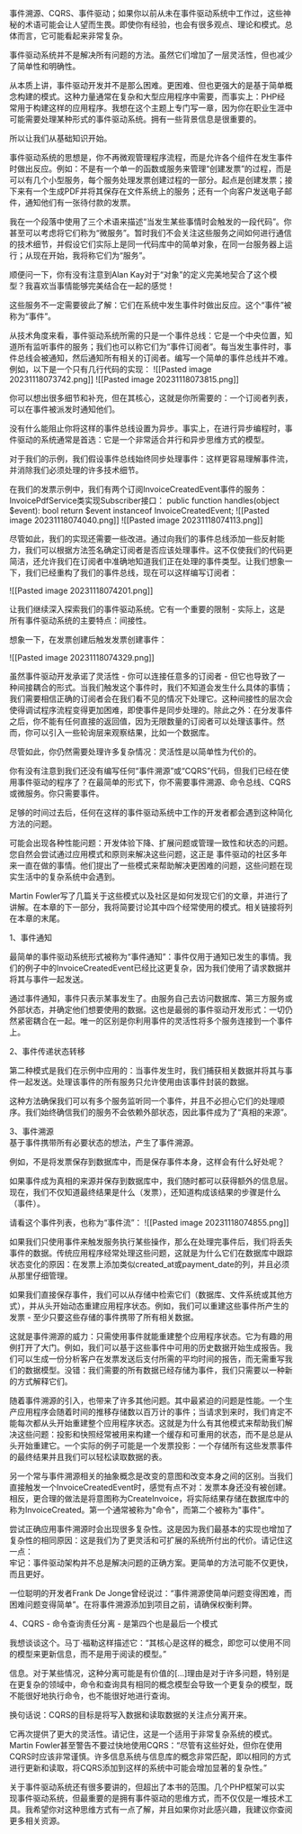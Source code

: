 事件溯源、CQRS、事件驱动；如果你以前从未在事件驱动系统中工作过，这些神秘的术语可能会让人望而生畏。即使你有经验，也会有很多观点、理论和模式。总体而言，它可能看起来非常复杂。
  
事件驱动系统并不是解决所有问题的方法。虽然它们增加了一层灵活性，但也减少了简单性和明确性。

从本质上讲，事件驱动开发并不是那么困难。更困难、但也更强大的是基于简单概念构建的模式。这种力量通常在复杂和大型应用程序中需要，而事实上：PHP经常用于构建这样的应用程序。我想在这个主题上专门写一章，因为你在职业生涯中可能需要处理某种形式的事件驱动系统。拥有一些背景信息是很重要的。

所以让我们从基础知识开始。
  
事件驱动系统的思想是，你不再微观管理程序流程，而是允许各个组件在发生事件时做出反应。例如：不是有一个单一的函数或服务来管理“创建发票”的过程，而是可以有几个小型服务，每个服务处理发票创建过程的一部分。起点是创建发票；接下来有一个生成PDF并将其保存在文件系统上的服务；还有一个向客户发送电子邮件，通知他们有一张待付款的发票。

我在一个段落中使用了三个术语来描述“当发生某些事情时会触发的一段代码”。你甚至可以考虑将它们称为“微服务”。暂时我们不会关注这些服务之间如何进行通信的技术细节，并假设它们实际上是同一代码库中的简单对象，在同一台服务器上运行；从现在开始，我将称它们为“服务”。
  
顺便问一下，你有没有注意到Alan Kay对于“对象”的定义完美地契合了这个模型？我喜欢当事情能够完美结合在一起的感觉！
  
这些服务不一定需要彼此了解：它们在系统中发生事件时做出反应。这个“事件”被称为“事件”。

从技术角度来看，事件驱动系统所需的只是一个事件总线：它是一个中央位置，知道所有监听事件的服务；我们也可以称它们为“事件订阅者”。每当发生事件时，事件总线会被通知，然后通知所有相关的订阅者。编写一个简单的事件总线并不难。例如，以下是一个只有几行代码的实现：
![[Pasted image 20231118073742.png]]
![[Pasted image 20231118073815.png]]
  
你可以想出很多细节和补充，但在其核心，这就是你所需要的：一个订阅者列表，可以在事件被派发时通知他们。
  
没有什么能阻止你将这样的事件总线设置为异步。事实上，在进行异步编程时，事件驱动的系统通常是首选：它是一个非常适合并行和异步思维方式的模型。
  
对于我们的示例，我们假设事件总线始终同步处理事件：这样更容易理解事件流，并消除我们必须处理的许多技术细节。

在我们的发票示例中，我们有两个订阅InvoiceCreatedEvent事件的服务：
InvoicePdfService类实现Subscriber接口：
public function handles(object $event): bool
return $event instanceof InvoiceCreatedEvent;
![[Pasted image 20231118074040.png]]
![[Pasted image 20231118074113.png]]
  
尽管如此，我们的实现还需要一些改进。通过向我们的事件总线添加一些反射能力，我们可以根据方法签名确定订阅者是否应该处理事件。这不仅使我们的代码更简洁，还允许我们在订阅者中准确地知道我们正在处理的事件类型。让我们想象一下，我们已经重构了我们的事件总线，现在可以这样编写订阅者：

![[Pasted image 20231118074201.png]]

让我们继续深入探索我们的事件驱动系统。它有一个重要的限制 - 实际上，这是所有事件驱动系统的主要特点：间接性。

  
想象一下，在发票创建后触发发票创建事件：

![[Pasted image 20231118074329.png]]
  
虽然事件驱动开发承诺了灵活性 - 你可以连接任意多的订阅者 - 但它也导致了一种间接耦合的形式。当我们触发这个事件时，我们不知道会发生什么具体的事情；我们需要相信正确的订阅者会在我们看不见的情况下处理它。这种间接性的层次会使得调试程序流程变得更加困难，即使事件是同步处理的。除此之外：在分发事件之后，你不能有任何直接的返回值，因为无限数量的订阅者可以处理该事件。然而，你可以引入一些轮询层来观察结果，比如一个数据库。

  
尽管如此，你仍然需要处理许多复杂情况：灵活性是以简单性为代价的。
  
你有没有注意到我们还没有编写任何“事件溯源”或“CQRS”代码，但我们已经在使用事件驱动的程序了？在最简单的形式下，你不需要事件溯源、命令总线、CQRS或微服务。你只需要事件。
  
足够的时间过去后，任何在这样的事件驱动系统中工作的开发者都会遇到这种简化方法的问题。
  
可能会出现各种性能问题：开发体验下降、扩展问题或管理一致性和状态的问题。您自然会尝试通过应用模式和原则来解决这些问题，这正是  事件驱动的社区多年来一直在做的事情。他们提出了一些模式来帮助解决更困难的问题，这些问题在现实生活中的复杂系统中会遇到。

Martin Fowler写了几篇关于这些模式以及社区是如何发现它们的文章，并进行了讲解。在本章的下一部分，我将简要讨论其中四个经常使用的模式。相关链接将列在本章的末尾。

  
1、事件通知
  
最简单的事件驱动系统形式被称为“事件通知”：事件仅用于通知已发生的事情。我们的例子中的InvoiceCreatedEvent已经比这更复杂，因为我们使用了请求数据并将其与事件一起发送。

通过事件通知，事件只表示某事发生了。由服务自己去访问数据库、第三方服务或外部状态，并确定他们想要使用的数据。这也是最弱的事件驱动开发形式：一切仍然紧密耦合在一起。唯一的区别是你利用事件的灵活性将多个服务连接到一个事件上。

2、事件传递状态转移
  
第二种模式是我们在示例中应用的：当事件发生时，我们捕获相关数据并将其与事件一起发送。处理该事件的所有服务只允许使用由该事件封装的数据。
  
这种方法确保我们可以有多个服务监听同一个事件，并且不必担心它们的处理顺序。我们始终确信我们的服务不会依赖外部状态，因此事件成为了“真相的来源”。

3、事件溯源    
基于事件携带所有必要状态的想法，产生了事件溯源。

例如，不是将发票保存到数据库中，而是保存事件本身，这样会有什么好处呢？
  
如果事件成为真相的来源并保存到数据库中，我们随时都可以获得额外的信息层。现在，我们不仅知道最终结果是什么（发票），还知道构成该结果的步骤是什么（事件）。
  
请看这个事件列表，也称为“事件流”：
![[Pasted image 20231118074855.png]]
  
如果我们只使用事件来触发服务执行某些操作，那么在处理完事件后，我们将丢失事件的数据。传统应用程序经常处理这些问题，这就是为什么它们在数据库中跟踪状态变化的原因：在发票上添加类似created_at或payment_date的列，并且必须从那里仔细管理。

如果我们直接保存事件，我们可以从存储中检索它们（数据库、文件系统或其他方式），并从头开始动态重建应用程序状态。例如，我们可以重建这些事件所产生的发票 - 至少只要这些存储的事件携带了所有相关数据。

这就是事件溯源的威力：只需使用事件就能重建整个应用程序状态。它为有趣的用例打开了大门。例如，我们可以基于这些事件中可用的历史数据开始生成报告。我们可以生成一份分析客户在发票发送后支付所需的平均时间的报告，而无需重写我们的数据模型。没错：我们需要的所有数据已经存储为事件，我们只需要以一种新的方式解释它们。
  
随着事件溯源的引入，也带来了许多其他问题。其中最紧迫的问题是性能。一个生产应用程序会随着时间的推移存储数以百万计的事件；当请求到来时，我们肯定不能每次都从头开始重建整个应用程序状态。这就是为什么有其他模式来帮助我们解决这些问题：投影和快照经常被用来构建一个缓存和可重用的状态，而不是总是从头开始重建它。一个实际的例子可能是一个发票投影：一个存储所有这些发票事件的最终结果并且我们可以轻松读取数据的表。
  
另一个常与事件溯源相关的抽象概念是改变的意图和改变本身之间的区别。当我们直接触发一个InvoiceCreatedEvent时，感觉有点不对：发票本身还没有被创建。相反，更合理的做法是将意图称为CreateInvoice，将实际结果存储在数据库中的称为InvoiceCreated。第一个通常被称为"命令"，而第二个被称为"事件"。

尝试正确应用事件溯源时会出现很多复杂性。这是因为我们最基本的实现也增加了复杂性的相同原因：这是我们为了更灵活和可扩展的系统所付出的代价。请记住这一点：  
牢记：事件驱动架构并不总是解决问题的正确方案。更简单的方法可能不仅更快，而且更好。

  
一位聪明的开发者Frank De Jonge曾经说过：“事件溯源使简单问题变得困难，而困难问题变得简单”。在将事件溯源添加到项目之前，请确保权衡利弊。

  
4、CQRS - 命令查询责任分离 - 是第四个也是最后一个模式

我想谈谈这个。马丁·福勒这样描述它：“其核心是这样的概念，即您可以使用不同的模型来更新信息，而不是用于阅读的模型。”
  
信息。对于某些情况，这种分离可能是有价值的[...]理由是对于许多问题，特别是在更复杂的领域中，命令和查询具有相同的概念模型会导致一个更复杂的模型，既不能很好地执行命令，也不能很好地进行查询。
  
换句话说：CQRS的目标是将写入数据和读取数据的关注点分离开来。

它再次提供了更大的灵活性。请记住，这是一个适用于非常复杂系统的模式。Martin Fowler甚至警告不要过快地使用CQRS：“尽管有这些好处，但你在使用CQRS时应该非常谨慎。许多信息系统与信息库的概念非常匹配，即以相同的方式进行更新和读取，将CQRS添加到这样的系统中可能会增加显著的复杂性。”

关于事件驱动系统还有很多要讲的，但超出了本书的范围。几个PHP框架可以实现事件驱动系统，但最重要的是拥有事件驱动的思维方式，而不仅仅是一堆技术工具。我希望你对这种思维方式有一点了解，并且如果你对此感兴趣，我建议你查阅更多相关资源。

